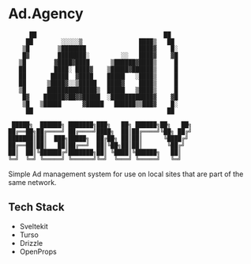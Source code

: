 # Ad.Agency

```ansi
      ██                                    ██
     ██        ░░░░░▒                ████▒   ██
    ▒█        ▒███████               ████▓    █░
    █▓        ████████░         ░░   ████▓    ▓█
   ▒█        ▓████▓████      ▒██████▓████▒     █
   ██        ████░ ████▓    ▒█████▓██████▒     █
   ██       █████  ▓████    █████   ░████▒     █
   ██      ▒████▓░░▒█████   ████▓    ████▒     █
   ▒█      ██████████████▒  █████   ▒████▒     █
    █▓    ██████▓██▓▓█████  ░████████████▓    ▓█
    ▒█   ▒█████      ▓█████   ██████▒▒███▓    █░
     ██                                      ██

 █████╗  ██████╗ ███████╗███╗   ██╗ ██████╗██╗   ██╗
██╔══██╗██╔════╝ ██╔════╝████╗  ██║██╔════╝╚██╗ ██╔╝
███████║██║  ███╗█████╗  ██╔██╗ ██║██║      ╚████╔╝
██╔══██║██║   ██║██╔══╝  ██║╚██╗██║██║       ╚██╔╝
██║  ██║╚██████╔╝███████╗██║ ╚████║╚██████╗   ██║
╚═╝  ╚═╝ ╚═════╝ ╚══════╝╚═╝  ╚═══╝ ╚═════╝   ╚═╝
```

Simple Ad management system for use on local sites that are part of the same network.

## Tech Stack

- Sveltekit
- Turso
- Drizzle
- OpenProps
